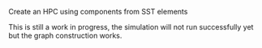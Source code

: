 Create an HPC using components from SST elements

This is still a work in progress, the simulation will not run
successfully yet but the graph construction works.

